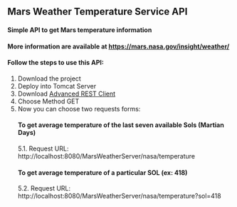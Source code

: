 ## Mars Weather Temperature Service API

#### Simple API to get Mars temperature information
#### More information are available at https://mars.nasa.gov/insight/weather/

#### Follow the steps to use this API:

1. Download the project
2. Deploy into Tomcat Server
3. Download [Advanced REST Client](https://install.advancedrestclient.com/install)
4. Choose Method GET
5. Now you can choose two requests forms:
    #### To get average temperature of the last seven available Sols (Martian Days)
    5.1. Request URL: http://localhost:8080/MarsWeatherServer/nasa/temperature
    #### To get average temperature of a particular SOL (ex: 418)
    5.2. Request URL: http://localhost:8080/MarsWeatherServer/nasa/temperature?sol=418
